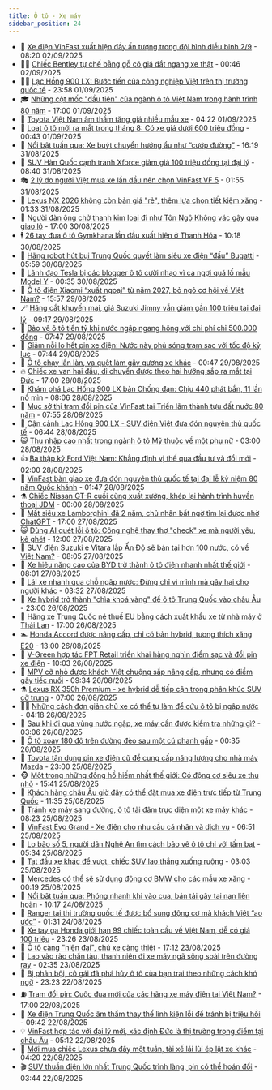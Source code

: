```yaml
---
title: Ô tô - Xe máy
sidebar_position: 24
---
```


<!-- dantri-o-to-xe-may:START -->
- 🤡 [Xe điện VinFast xuất hiện đầy ấn tượng trong đội hình diễu binh 2/9](https://dantri.com.vn/o-to-xe-may/xe-dien-vinfast-xuat-hien-day-an-tuong-trong-doi-hinh-dieu-binh-29-20250902140847543.htm) - 08:20 02/09/2025
- 🧑‍💻 [Chiếc Bentley tự chế bằng gỗ có giá đắt ngang xe thật](https://dantri.com.vn/o-to-xe-may/chiec-bentley-tu-che-bang-go-co-gia-dat-ngang-xe-that-20250902000456876.htm) - 00:46 02/09/2025
- 🧑‍💻 [Lạc Hồng 900 LX: Bước tiến của công nghiệp Việt trên thị trường quốc tế](https://dantri.com.vn/o-to-xe-may/lac-hong-900-lx-buoc-tien-cua-cong-nghiep-viet-tren-thi-truong-quoc-te-20250902054321556.htm) - 23:58 01/09/2025
- 🎓 [Những cột mốc &quot;đầu tiên&quot; của ngành ô tô Việt Nam trong hành trình 80 năm](https://dantri.com.vn/o-to-xe-may/nhung-cot-moc-dau-tien-cua-nganh-o-to-viet-nam-trong-hanh-trinh-80-nam-20250828161630169.htm) - 17:00 01/09/2025
- 🌊 [Toyota Việt Nam âm thầm tăng giá nhiều mẫu xe](https://dantri.com.vn/o-to-xe-may/toyota-viet-nam-am-tham-tang-gia-nhieu-mau-xe-20250826135148548.htm) - 04:22 01/09/2025
- 🥷 [Loạt ô tô mới ra mắt trong tháng 8: Có xe giá dưới 600 triệu đồng](https://dantri.com.vn/o-to-xe-may/loat-o-to-moi-ra-mat-trong-thang-8-co-xe-gia-duoi-600-trieu-dong-20250831233151492.htm) - 00:43 01/09/2025
- 🤩 [Nổi bật tuần qua: Xe buýt chuyển hướng ẩu như “cướp đường”](https://dantri.com.vn/o-to-xe-may/noi-bat-tuan-qua-xe-buyt-chuyen-huong-au-nhu-cuop-duong-20250831230815224.htm) - 16:19 31/08/2025
- 🫶 [SUV Hàn Quốc cạnh tranh Xforce giảm giá 100 triệu đồng tại đại lý](https://dantri.com.vn/o-to-xe-may/suv-han-quoc-canh-tranh-xforce-giam-gia-100-trieu-dong-tai-dai-ly-20250830133650791.htm) - 08:40 31/08/2025
- 🎭 [2 lý do người Việt mua xe lần đầu nên chọn VinFast VF 5](https://dantri.com.vn/o-to-xe-may/2-ly-do-nguoi-viet-mua-xe-lan-dau-nen-chon-vinfast-vf-5-20250831085459302.htm) - 01:55 31/08/2025
- 🌁 [Lexus NX 2026 không còn bản giá &quot;rẻ&quot;, thêm lựa chọn tiết kiệm xăng](https://dantri.com.vn/o-to-xe-may/lexus-nx-2026-khong-con-ban-gia-re-them-lua-chon-tiet-kiem-xang-20250830235802153.htm) - 01:33 31/08/2025
- 🦩 [Người đàn ông chở thanh kim loại đi như Tôn Ngộ Không vác gậy qua giao lộ](https://dantri.com.vn/o-to-xe-may/nguoi-dan-ong-cho-thanh-kim-loai-di-nhu-ton-ngo-khong-vac-gay-qua-giao-lo-20250830175532548.htm) - 17:00 30/08/2025
- 🕴 [26 tay đua ô tô Gymkhana lần đầu xuất hiện ở Thanh Hóa](https://dantri.com.vn/o-to-xe-may/26-tay-dua-o-to-gymkhana-lan-dau-xuat-hien-o-thanh-hoa-20250830122135153.htm) - 10:18 30/08/2025
- 🎡 [Hãng robot hút bụi Trung Quốc quyết làm siêu xe điện “đấu” Bugatti](https://dantri.com.vn/o-to-xe-may/hang-robot-hut-bui-trung-quoc-quyet-lam-sieu-xe-dien-dau-bugatti-20250830120049478.htm) - 05:59 30/08/2025
- 📝 [Lãnh đạo Tesla bị các blogger ô tô cười nhạo vì ca ngợi quá lố mẫu Model Y](https://dantri.com.vn/o-to-xe-may/lanh-dao-tesla-bi-cac-blogger-o-to-cuoi-nhao-vi-ca-ngoi-qua-lo-mau-model-y-20250830001236316.htm) - 00:35 30/08/2025
- 🧐 [Ô tô điện Xiaomi “xuất ngoại” từ năm 2027, bỏ ngỏ cơ hội về Việt Nam?](https://dantri.com.vn/o-to-xe-may/o-to-dien-xiaomi-xuat-ngoai-tu-nam-2027-bo-ngo-co-hoi-ve-viet-nam-20250829225653051.htm) - 15:57 29/08/2025
- 🪄 [Hãng cắt khuyến mại, giá Suzuki Jimny vẫn giảm gần 100 triệu tại đại lý](https://dantri.com.vn/o-to-xe-may/hang-cat-khuyen-mai-gia-suzuki-jimny-van-giam-gan-100-trieu-tai-dai-ly-20250829123444892.htm) - 09:17 29/08/2025
- 🧰 [Bảo vệ ô tô tiền tỷ khi nước ngập ngang hông với chi phí chỉ 500.000 đồng](https://dantri.com.vn/o-to-xe-may/bao-ve-o-to-tien-ty-khi-nuoc-ngap-ngang-hong-voi-chi-phi-chi-500000-dong-20250829105151401.htm) - 07:47 29/08/2025
- 🚀 [Giảm nỗi lo hết pin xe điện: Nước này phủ sóng trạm sạc với tốc độ kỷ lục](https://dantri.com.vn/o-to-xe-may/giam-noi-lo-het-pin-xe-dien-nuoc-nay-phu-song-tram-sac-voi-toc-do-ky-luc-20250829093913687.htm) - 07:44 29/08/2025
- 💪 [Ô tô chạy lấn làn, va quệt làm gãy gương xe khác](https://dantri.com.vn/o-to-xe-may/o-to-chay-lan-lan-va-quet-lam-gay-guong-xe-khac-20250828112905436.htm) - 00:47 29/08/2025
- 🔥 [Chiếc xe van hai đầu, di chuyển được theo hai hướng sắp ra mắt tại Đức](https://dantri.com.vn/o-to-xe-may/chiec-xe-van-hai-dau-di-chuyen-duoc-theo-hai-huong-sap-ra-mat-tai-duc-20250828093739300.htm) - 17:00 28/08/2025
- 🐲 [Khám phá Lạc Hồng 900 LX bản Chống đạn: Chịu 440 phát bắn, 11 lần nổ mìn](https://dantri.com.vn/o-to-xe-may/kham-pha-lac-hong-900-lx-ban-chong-dan-chiu-440-phat-ban-11-lan-no-min-20250828121341539.htm) - 08:06 28/08/2025
- 🌋 [Mục sở thị trạm đổi pin của VinFast tại Triển lãm thành tựu đất nước 80 năm](https://dantri.com.vn/o-to-xe-may/muc-so-thi-tram-doi-pin-cua-vinfast-tai-trien-lam-thanh-tuu-dat-nuoc-80-nam-20250828144202033.htm) - 07:55 28/08/2025
- 🤩 [Cận cảnh Lạc Hồng 900 LX - SUV điện Việt đưa đón nguyên thủ quốc tế](https://dantri.com.vn/o-to-xe-may/can-canh-lac-hong-900-lx-suv-dien-viet-dua-don-nguyen-thu-quoc-te-20250828021648407.htm) - 06:44 28/08/2025
- 😺 [Thu nhập cao nhất trong ngành ô tô Mỹ thuộc về một phụ nữ](https://dantri.com.vn/o-to-xe-may/thu-nhap-cao-nhat-trong-nganh-o-to-my-thuoc-ve-mot-phu-nu-20250827230538070.htm) - 03:00 28/08/2025
- 👍 [Ba thập kỷ Ford Việt Nam: Khẳng định vị thế qua đầu tư và đổi mới](https://dantri.com.vn/o-to-xe-may/ba-thap-ky-ford-viet-nam-khang-dinh-vi-the-qua-dau-tu-va-doi-moi-20250827224239242.htm) - 02:00 28/08/2025
- 🎃 [VinFast bàn giao xe đưa đón nguyên thủ quốc tế tại đại lễ kỷ niệm 80 năm Quốc khánh](https://dantri.com.vn/o-to-xe-may/vinfast-ban-giao-xe-dua-don-nguyen-thu-quoc-te-tai-dai-le-ky-niem-80-nam-quoc-khanh-20250828083926011.htm) - 01:47 28/08/2025
- ⚗️ [Chiếc Nissan GT-R cuối cùng xuất xưởng, khép lại hành trình huyền thoại JDM](https://dantri.com.vn/o-to-xe-may/chiec-nissan-gt-r-cuoi-cung-xuat-xuong-khep-lai-hanh-trinh-huyen-thoai-jdm-20250827195622091.htm) - 00:00 28/08/2025
- 🦄 [Mất siêu xe Lamborghini đã 2 năm, chủ nhân bất ngờ tìm lại được nhờ ChatGPT](https://dantri.com.vn/o-to-xe-may/mat-sieu-xe-lamborghini-da-2-nam-chu-nhan-bat-ngo-tim-lai-duoc-nho-chatgpt-20250827220249152.htm) - 17:00 27/08/2025
- 😺 [Dùng AI quét lỗi ô tô: Công nghệ thay thợ &quot;check&quot; xe mà người yêu, kẻ ghét](https://dantri.com.vn/o-to-xe-may/dung-ai-quet-loi-o-to-cong-nghe-thay-tho-check-xe-ma-nguoi-yeu-ke-ghet-20250826083633110.htm) - 12:00 27/08/2025
- 💼 [SUV điện Suzuki e Vitara lắp Ấn Độ sẽ bán tại hơn 100 nước, có về Việt Nam?](https://dantri.com.vn/o-to-xe-may/suv-dien-suzuki-e-vitara-lap-an-do-se-ban-tai-hon-100-nuoc-co-ve-viet-nam-20250827110658532.htm) - 08:05 27/08/2025
- 💃 [Xe hiệu năng cao của BYD trở thành ô tô điện nhanh nhất thế giới](https://dantri.com.vn/o-to-xe-may/xe-hieu-nang-cao-cua-byd-tro-thanh-o-to-dien-nhanh-nhat-the-gioi-20250827095743203.htm) - 08:01 27/08/2025
- 🚀 [Lái xe nhanh qua chỗ ngập nước: Đừng chỉ vì mình mà gây hại cho người khác](https://dantri.com.vn/o-to-xe-may/lai-xe-nhanh-qua-cho-ngap-nuoc-dung-chi-vi-minh-ma-gay-hai-cho-nguoi-khac-20250826174404193.htm) - 03:32 27/08/2025
- 🤩 [Xe hybrid trở thành &quot;chìa khoá vàng&quot; để ô tô Trung Quốc vào châu Âu](https://dantri.com.vn/o-to-xe-may/xe-hybrid-tro-thanh-chia-khoa-vang-de-o-to-trung-quoc-vao-chau-au-20250826225437143.htm) - 23:00 26/08/2025
- 💪 [Hãng xe Trung Quốc né thuế EU bằng cách xuất khẩu xe từ nhà máy ở Thái Lan](https://dantri.com.vn/o-to-xe-may/hang-xe-trung-quoc-ne-thue-eu-bang-cach-xuat-khau-xe-tu-nha-may-o-thai-lan-20250826220220049.htm) - 17:00 26/08/2025
- 🏊 [Honda Accord được nâng cấp, chỉ có bản hybrid, tương thích xăng E20](https://dantri.com.vn/o-to-xe-may/honda-accord-duoc-nang-cap-chi-co-ban-hybrid-tuong-thich-xang-e20-20250826154542326.htm) - 13:00 26/08/2025
- 💄 [V-Green hợp tác FPT Retail triển khai hàng nghìn điểm sạc và đổi pin xe điện](https://dantri.com.vn/o-to-xe-may/v-green-hop-tac-fpt-retail-trien-khai-hang-nghin-diem-sac-va-doi-pin-xe-dien-20250826165755755.htm) - 10:03 26/08/2025
- 👺 [MPV cỡ nhỏ được khách Việt chuộng sắp nâng cấp, nhưng có điểm gây tiếc nuối](https://dantri.com.vn/o-to-xe-may/mpv-co-nho-duoc-khach-viet-chuong-sap-nang-cap-nhung-co-diem-gay-tiec-nuoi-20250825133624559.htm) - 09:34 26/08/2025
- ⚗️ [Lexus RX 350h Premium - xe hybrid dễ tiếp cận trong phân khúc SUV cỡ trung](https://dantri.com.vn/o-to-xe-may/lexus-rx-350h-premium-xe-hybrid-de-tiep-can-trong-phan-khuc-suv-co-trung-20250826110140481.htm) - 07:00 26/08/2025
- 🧑‍🏫 [Những cách đơn giản chủ xe có thể tự làm để cứu ô tô bị ngập nước](https://dantri.com.vn/o-to-xe-may/nhung-cach-don-gian-chu-xe-co-the-tu-lam-de-cuu-o-to-bi-ngap-nuoc-20250826102802966.htm) - 04:18 26/08/2025
- 🦒 [Sau khi đi qua vùng nước ngập, xe máy cần được kiểm tra những gì?](https://dantri.com.vn/o-to-xe-may/sau-khi-di-qua-vung-nuoc-ngap-xe-may-can-duoc-kiem-tra-nhung-gi-20250826095305693.htm) - 03:06 26/08/2025
- 🐘 [Ô tô xoay 180 độ trên đường đèo sau một cú phanh gấp](https://dantri.com.vn/o-to-xe-may/o-to-xoay-180-do-tren-duong-deo-sau-mot-cu-phanh-gap-20250825231830964.htm) - 00:35 26/08/2025
- 🧠 [Toyota tận dụng pin xe điện cũ để cung cấp năng lượng cho nhà máy Mazda](https://dantri.com.vn/o-to-xe-may/toyota-tan-dung-pin-xe-dien-cu-de-cung-cap-nang-luong-cho-nha-may-mazda-20250822232040372.htm) - 23:00 25/08/2025
- 🐵 [Một trong những đồng hồ hiếm nhất thế giới: Có động cơ siêu xe thu nhỏ](https://dantri.com.vn/o-to-xe-may/mot-trong-nhung-dong-ho-hiem-nhat-the-gioi-co-dong-co-sieu-xe-thu-nho-20250825151359047.htm) - 15:41 25/08/2025
- 🤭 [Khách hàng châu Âu giờ đây có thể đặt mua xe điện trực tiếp từ Trung Quốc](https://dantri.com.vn/o-to-xe-may/khach-hang-chau-au-gio-day-co-the-dat-mua-xe-dien-truc-tiep-tu-trung-quoc-20250825132340753.htm) - 11:35 25/08/2025
- 🤠 [Tránh xe máy sang đường, ô tô tải đâm trực diện một xe máy khác](https://dantri.com.vn/o-to-xe-may/tranh-xe-may-sang-duong-o-to-tai-dam-truc-dien-mot-xe-may-khac-20250825114557242.htm) - 08:23 25/08/2025
- 🫶 [VinFast Evo Grand - Xe điện cho nhu cầu cá nhân và dịch vụ](https://dantri.com.vn/o-to-xe-may/vinfast-evo-grand-xe-dien-cho-nhu-cau-ca-nhan-va-dich-vu-20250825124524707.htm) - 06:51 25/08/2025
- 🚀 [Lo bão số 5, người dân Nghệ An tìm cách bảo vệ ô tô chỉ với tấm bạt](https://dantri.com.vn/o-to-xe-may/lo-bao-so-5-nguoi-dan-nghe-an-tim-cach-bao-ve-o-to-chi-voi-tam-bat-20250825100202814.htm) - 05:34 25/08/2025
- 🎊 [Tạt đầu xe khác để vượt, chiếc SUV lao thẳng xuống ruộng](https://dantri.com.vn/o-to-xe-may/tat-dau-xe-khac-de-vuot-chiec-suv-lao-thang-xuong-ruong-20250825094635920.htm) - 03:03 25/08/2025
- 🦄 [Mercedes có thể sẽ sử dụng động cơ BMW cho các mẫu xe xăng](https://dantri.com.vn/o-to-xe-may/mercedes-co-the-se-su-dung-dong-co-bmw-cho-cac-mau-xe-xang-20250824222752608.htm) - 00:19 25/08/2025
- 🥷 [Nổi bật tuần qua: Phóng nhanh khi vào cua, bán tải gây tai nạn liên hoàn](https://dantri.com.vn/o-to-xe-may/noi-bat-tuan-qua-phong-nhanh-khi-vao-cua-ban-tai-gay-tai-nan-lien-hoan-20250824165207752.htm) - 10:17 24/08/2025
- 🦏 [Ranger tại thị trường quốc tế được bổ sung động cơ mà khách Việt “ao ước”](https://dantri.com.vn/o-to-xe-may/ranger-tai-thi-truong-quoc-te-duoc-bo-sung-dong-co-ma-khach-viet-ao-uoc-20250823153042104.htm) - 01:31 24/08/2025
- 🤗 [Xe tay ga Honda giới hạn 99 chiếc toàn cầu về Việt Nam, dễ có giá 100 triệu](https://dantri.com.vn/o-to-xe-may/xe-tay-ga-honda-gioi-han-99-chiec-toan-cau-ve-viet-nam-de-co-gia-100-trieu-20250823142000966.htm) - 23:26 23/08/2025
- 🐲 [Ô tô càng &quot;hiện đại&quot;, chủ xe càng thiệt](https://dantri.com.vn/o-to-xe-may/o-to-cang-hien-dai-chu-xe-cang-thiet-20250819102032197.htm) - 17:12 23/08/2025
- 🤭 [Lao vào rào chắn tàu, thanh niên đi xe máy ngã sõng soài trên đường ray](https://dantri.com.vn/o-to-xe-may/lao-vao-rao-chan-tau-thanh-nien-di-xe-may-nga-song-soai-tren-duong-ray-20250823091750111.htm) - 02:35 23/08/2025
- 🐻 [Bị phản bội, cô gái đã phá hủy ô tô của bạn trai theo những cách khó ngờ](https://dantri.com.vn/o-to-xe-may/bi-phan-boi-co-gai-da-pha-huy-o-to-cua-ban-trai-theo-nhung-cach-kho-ngo-20250822234806851.htm) - 23:23 22/08/2025
- ⛽️ [Trạm đổi pin: Cuộc đua mới của các hãng xe máy điện tại Việt Nam?](https://dantri.com.vn/o-to-xe-may/tram-doi-pin-cuoc-dua-moi-cua-cac-hang-xe-may-dien-tai-viet-nam-20250822155338620.htm) - 17:00 22/08/2025
- 🫣 [Xe điện Trung Quốc âm thầm thay thế linh kiện lỗi để tránh bị triệu hồi](https://dantri.com.vn/o-to-xe-may/xe-dien-trung-quoc-am-tham-thay-the-linh-kien-loi-de-tranh-bi-trieu-hoi-20250822133154433.htm) - 09:42 22/08/2025
- 💡 [VinFast hợp tác với đại lý mới, xác định Đức là thị trường trọng điểm tại châu Âu](https://dantri.com.vn/o-to-xe-may/vinfast-hop-tac-voi-dai-ly-moi-xac-dinh-duc-la-thi-truong-trong-diem-tai-chau-au-20250822114230158.htm) - 05:12 22/08/2025
- 💪 [Mới mua chiếc Lexus chưa đầy một tuần, tài xế lái lùi ép lật xe khác](https://dantri.com.vn/o-to-xe-may/moi-mua-chiec-lexus-chua-day-mot-tuan-tai-xe-lai-lui-ep-lat-xe-khac-20250822101504072.htm) - 04:20 22/08/2025
- 🎬 [SUV thuần điện lớn nhất Trung Quốc trình làng, pin có thể hoán đổi](https://dantri.com.vn/o-to-xe-may/suv-thuan-dien-lon-nhat-trung-quoc-trinh-lang-pin-co-the-hoan-doi-20250818172659045.htm) - 03:44 22/08/2025<!-- dantri-o-to-xe-may:END -->
